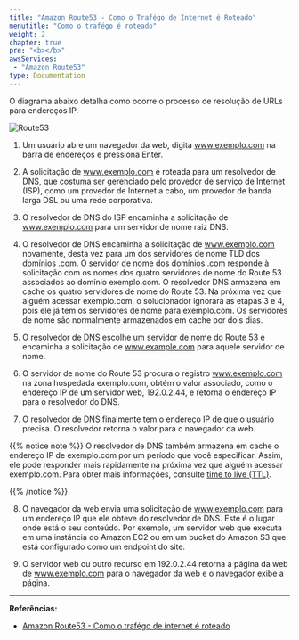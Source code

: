 ```yaml
---
title: "Amazon Route53 - Como o Trafégo de Internet é Roteado"
menutitle: "Como o trafégo é roteado"
weight: 2
chapter: true
pre: "<b></b>"
awsServices:
 - "Amazon Route53"
type: Documentation
---
```


O diagrama abaixo detalha como ocorre o processo de resolução de URLs para endereços IP.

![Route53](/images/how-route-53-routes-traffic.png)

1. Um usuário abre um navegador da web, digita www.exemplo.com na barra de endereços e pressiona Enter.
   
2. A solicitação de www.exemplo.com é roteada para um resolvedor de DNS, que costuma ser gerenciado pelo provedor de serviço de Internet (ISP), como um provedor de Internet a cabo, um provedor de banda larga DSL ou uma rede corporativa.
   
3. O resolvedor de DNS do ISP encaminha a solicitação de www.exemplo.com para um servidor de nome raiz DNS.
   
4. O resolvedor de DNS encaminha a solicitação de www.exemplo.com novamente, desta vez para um dos servidores de nome TLD dos domínios .com. O servidor de nome dos domínios .com responde à solicitação com os nomes dos quatro servidores de nome do Route 53 associados ao domínio exemplo.com. 
O resolvedor DNS armazena em cache os quatro servidores de nome do Route 53. Na próxima vez que alguém acessar exemplo.com, o solucionador ignorará as etapas 3 e 4, pois ele já tem os servidores de nome para exemplo.com. Os servidores de nome são normalmente armazenados em cache por dois dias.

5. O resolvedor de DNS escolhe um servidor de nome do Route 53 e encaminha a solicitação de www.example.com para aquele servidor de nome.
   
6. O servidor de nome do Route 53 procura o registro www.exemplo.com na zona hospedada exemplo.com, obtém o valor associado, como o endereço IP de um servidor web, 192.0.2.44, e retorna o endereço IP para o resolvedor do DNS.
   
7. O resolvedor de DNS finalmente tem o endereço IP de que o usuário precisa. O resolvedor retorna o valor para o navegador da web.

{{% notice note %}}
O resolvedor de DNS também armazena em cache o endereço IP de exemplo.com por um período que você especificar. Assim, ele pode responder mais rapidamente na próxima vez que alguém acessar exemplo.com. Para obter mais informações, consulte [time to live (TTL)](https://docs.aws.amazon.com/pt_br/Route53/latest/DeveloperGuide/route-53-concepts.html#route-53-concepts-time-to-live).

{{% /notice %}}

8. O navegador da web envia uma solicitação de www.exemplo.com para um endereço IP que ele obteve do resolvedor de DNS. Este é o lugar onde está o seu conteúdo. Por exemplo, um servidor web que executa em uma instância do Amazon EC2 ou em um bucket do Amazon S3 que está configurado como um endpoint do site.

9. O servidor web ou outro recurso em 192.0.2.44 retorna a página da web de www.exemplo.com para o navegador da web e o navegador exibe a página.

---
**Referências:**
- [Amazon Route53 - Como o trafégo de internet é roteado](https://docs.aws.amazon.com/pt_br/Route53/latest/DeveloperGuide/welcome-dns-service.html)

